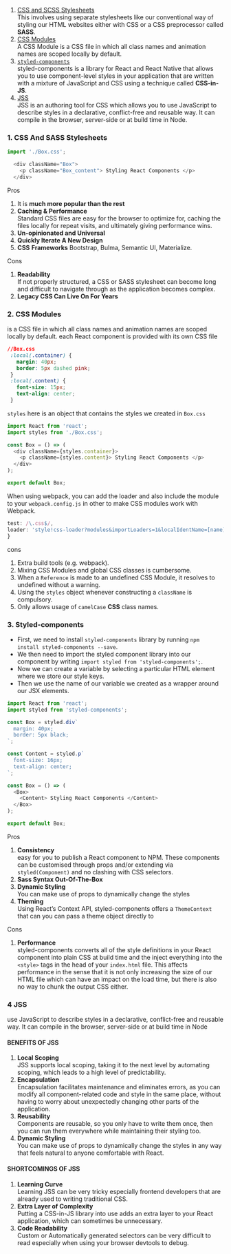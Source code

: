 1.  [CSS and SCSS Stylesheets](https://www.smashingmagazine.com/2020/05/styling-components-react/#css-and-stylesheets)  
    This involves using separate stylesheets like our conventional way of styling our HTML websites either with CSS or a CSS preprocessor called **SASS**.
2.  [CSS Modules](https://www.smashingmagazine.com/2020/05/styling-components-react/#css-modules)  
    A CSS Module is a CSS file in which all class names and animation names are scoped locally by default.
3.  [`styled-components`](https://www.smashingmagazine.com/2020/05/styling-components-react/#styled-components)  
    styled-components is a library for React and React Native that allows you to use component-level styles in your application that are written with a mixture of JavaScript and CSS using a technique called **CSS-in-JS**.
4.  [JSS](https://www.smashingmagazine.com/2020/05/styling-components-react/#jss)  
    JSS is an authoring tool for CSS which allows you to use JavaScript to describe styles in a declarative, conflict-free and reusable way. It can compile in the browser, server-side or at build time in Node.
	
### 1\. CSS And SASS Stylesheets
```js
import './Box.css';

  <div className="Box">
    <p className="Box_content"> Styling React Components </p>
  </div>
```
Pros
1.  It is **much more popular than the rest** 
2.  **Caching & Performance**  
    Standard CSS files are easy for the browser to optimize for, caching the files locally for repeat visits, and ultimately giving performance wins.
3.  **Un-opinionated and Universal**  
4.  **Quickly Iterate A New Design**  
5.  **CSS** **Frameworks** 
	Bootstrap, Bulma, Semantic UI, Materialize.

Cons
1.  **Readability**  
    If not properly structured, a CSS or SASS stylesheet can become long and difficult to navigate through as the application becomes complex.
2.  **Legacy CSS Can Live On For Years**


### 2. CSS Modules
is a CSS file in which all class names and animation names are scoped locally by default. 
each React component is provided with its own CSS file

```css
//Box.css
 :local(.container) {
   margin: 40px;
   border: 5px dashed pink;
 }
 :local(.content) {
   font-size: 15px;
   text-align: center;
 }
```

`styles` here is an object that contains the styles we created in `Box.css`
```javascript
import React from 'react';
import styles from './Box.css';

const Box = () => (
  <div className={styles.container}>
    <p className={styles.content}> Styling React Components </p>
  </div>
);

export default Box;
```

When using webpack, you can add the loader and also include the module to your `webpack.config.js` in other to make CSS modules work with Webpack.

```javascript
test: /\.css$/,
loader: 'style!css-loader?modules&importLoaders=1&localIdentName=[name]__[local]___[hash:base64:5]' 
}
```

cons
1.  Extra build tools (e.g. webpack).
2.  Mixing CSS Modules and global CSS classes is cumbersome.
3.  When a `Reference` is made to an undefined CSS Module, it resolves to undefined without a warning.
4.  Using the `styles` object whenever constructing a `className` is compulsory.
5.  Only allows usage of `camelCase` **CSS** class names.

### 3. Styled-components
-   First, we need to install `styled-components` library by running `npm install styled-components --save`.
-   We then need to import the styled component library into our component by writing `import styled from 'styled-components';`.
-   Now we can create a variable by selecting a particular HTML element where we store our style keys.
-   Then we use the name of our variable we created as a wrapper around our JSX elements.
```javascript
import React from 'react';
import styled from 'styled-components';

const Box = styled.div`
  margin: 40px;
  border: 5px black;
`;

const Content = styled.p`
  font-size: 16px;
  text-align: center;
`;

const Box = () => (
  <Box>
    <Content> Styling React Components </Content>
  </Box>
);

export default Box;
```

Pros
1.  **Consistency**  
    easy for you to publish a React component to NPM. These components can be customised through props and/or extending via `styled(Component)` and no clashing with CSS selectors.
2.  **Sass Syntax Out-Of-The-Box**  
3.  **Dynamic Styling**  
    You can make use of props to dynamically change the styles
4.  **Theming**  
    Using React’s Context API, styled-components offers a `ThemeContext` that can you can pass a theme object directly to
	
Cons
1.  **Performance**  
    styled-components converts all of the style definitions in your React component into plain CSS at build time and the inject everything into the `<style>` tags in the head of your `index.html` file. This affects performance in the sense that it is not only increasing the size of our HTML file which can have an impact on the load time, but there is also no way to chunk the output CSS either.
	
### 4 JSS
 use JavaScript to describe styles in a declarative, conflict-free and reusable way. It can compile in the browser, server-side or at build time in Node
 
 #### BENEFITS OF JSS

1.  **Local Scoping**  
    JSS supports local scoping, taking it to the next level by automating scoping, which leads to a high level of predictability.
2.  **Encapsulation**  
    Encapsulation facilitates maintenance and eliminates errors, as you can modify all component-related code and style in the same place, without having to worry about unexpectedly changing other parts of the application.
3.  **Reusability**  
    Components are reusable, so you only have to write them once, then you can run them everywhere while maintaining their styling too.
4.  **Dynamic Styling**  
    You can make use of props to dynamically change the styles in any way that feels natural to anyone comfortable with React.

#### SHORTCOMINGS OF JSS

1.  **Learning Curve**  
    Learning JSS can be very tricky especially frontend developers that are already used to writing traditional CSS.
2.  **Extra Layer of Complexity**  
    Putting a CSS-in-JS library into use adds an extra layer to your React application, which can sometimes be unnecessary.
3.  **Code Readability**  
    Custom or Automatically generated selectors can be very difficult to read especially when using your browser devtools to debug.